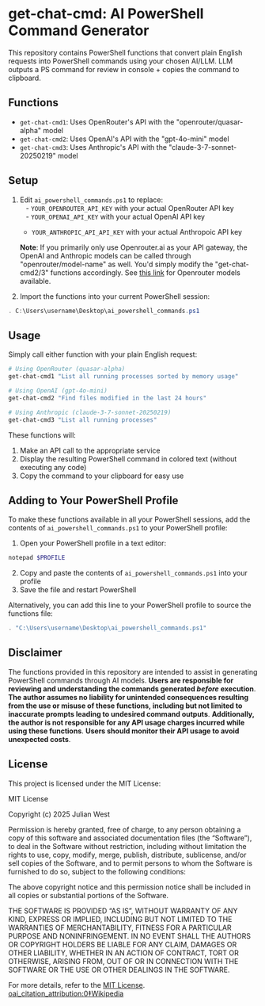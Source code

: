 # get-chat-cmd: AI PowerShell Command Generator

This repository contains PowerShell functions that convert plain English requests into PowerShell commands using your chosen AI/LLM.  LLM outputs a PS command for review in console + copies the command to clipboard.

## Functions

- `get-chat-cmd1`: Uses OpenRouter's API with the "openrouter/quasar-alpha" model
- `get-chat-cmd2`: Uses OpenAI's API with the "gpt-4o-mini" model
- `get-chat-cmd3`: Uses Anthropic's API with the "claude-3-7-sonnet-20250219" model

## Setup

1. Edit `ai_powershell_commands.ps1` to replace:  
   - `YOUR_OPENROUTER_API_KEY` with your actual OpenRouter API key  
   - `YOUR_OPENAI_API_KEY` with your actual OpenAI API key
   - `YOUR_ANTHROPIC_API_API_KEY` with your actual Anthropoic API key

   **Note**:   If you primarily only use Openrouter.ai as your API gateway, the OpenAI and Anthropic
               models can be called through "openrouter/model-name" as well.  You'd simply modify the
               "get-chat-cmd2/3" functions accordingly.
               See [this link](https://openrouter.ai/models) for Openrouter models available.  

3. Import the functions into your current PowerShell session:

```powershell
. C:\Users\username\Desktop\ai_powershell_commands.ps1
```

## Usage

Simply call either function with your plain English request:

```powershell
# Using OpenRouter (quasar-alpha)
get-chat-cmd1 "List all running processes sorted by memory usage"

# Using OpenAI (gpt-4o-mini)
get-chat-cmd2 "Find files modified in the last 24 hours"

# Using Anthropic (claude-3-7-sonnet-20250219)
get-chat-cmd3 "List all running processes"
```

These functions will:
1. Make an API call to the appropriate service
2. Display the resulting PowerShell command in colored text (without executing any code)
3. Copy the command to your clipboard for easy use

## Adding to Your PowerShell Profile

To make these functions available in all your PowerShell sessions, add the contents of `ai_powershell_commands.ps1` to your PowerShell profile:

1. Open your PowerShell profile in a text editor:

```powershell
notepad $PROFILE
```

2. Copy and paste the contents of `ai_powershell_commands.ps1` into your profile
3. Save the file and restart PowerShell 

Alternatively, you can add this line to your PowerShell profile to source the functions file:

```powershell
. "C:\Users\username\Desktop\ai_powershell_commands.ps1"
```

## Disclaimer

The functions provided in this repository are intended to assist in generating PowerShell commands through AI models. **Users are responsible for reviewing and understanding the commands generated *before* execution**. **The author assumes no liability for unintended consequences resulting from the use or misuse of these functions, including but not limited to inaccurate prompts leading to undesired command outputs**. **Additionally, the author is not responsible for any API usage charges incurred while using these functions**. **Users should monitor their API usage to avoid unexpected costs**.  

## License

This project is licensed under the MIT License: 

MIT License

Copyright (c) 2025 Julian West

Permission is hereby granted, free of charge, to any person obtaining a copy
of this software and associated documentation files (the “Software”), to deal
in the Software without restriction, including without limitation the rights
to use, copy, modify, merge, publish, distribute, sublicense, and/or sell
copies of the Software, and to permit persons to whom the Software is
furnished to do so, subject to the following conditions:

The above copyright notice and this permission notice shall be included in all
copies or substantial portions of the Software.

THE SOFTWARE IS PROVIDED “AS IS”, WITHOUT WARRANTY OF ANY KIND, EXPRESS OR
IMPLIED, INCLUDING BUT NOT LIMITED TO THE WARRANTIES OF MERCHANTABILITY,
FITNESS FOR A PARTICULAR PURPOSE AND NONINFRINGEMENT. IN NO EVENT SHALL THE
AUTHORS OR COPYRIGHT HOLDERS BE LIABLE FOR ANY CLAIM, DAMAGES OR OTHER
LIABILITY, WHETHER IN AN ACTION OF CONTRACT, TORT OR OTHERWISE, ARISING FROM,
OUT OF OR IN CONNECTION WITH THE SOFTWARE OR THE USE OR OTHER DEALINGS IN THE
SOFTWARE.  

For more details, refer to the [MIT License](https://opensource.org/licenses/MIT). [oai_citation_attribution:0‡Wikipedia](https://en.wikipedia.org/wiki/MIT_License?utm_source=chatgpt.com)
